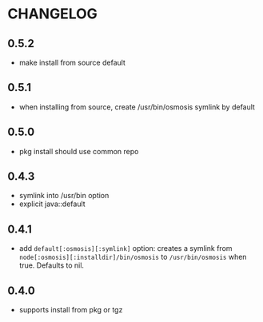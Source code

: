 CHANGELOG
=========

0.5.2
-----
* make install from source default

0.5.1
-----
* when installing from source, create /usr/bin/osmosis symlink by default

0.5.0
-----
* pkg install should use common repo

0.4.3
-----
* symlink into /usr/bin option
* explicit java::default

0.4.1
-----
* add `default[:osmosis][:symlink]` option: creates a symlink from 
`node[:osmosis][:installdir]/bin/osmosis` to `/usr/bin/osmosis` when true.
Defaults to nil.

0.4.0
-----
* supports install from pkg or tgz

